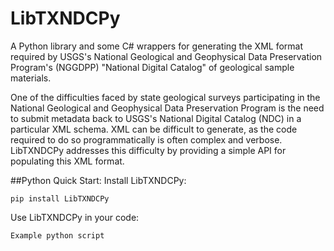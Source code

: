# LibTXNDCPy
A Python library and some C# wrappers for generating the XML format required by USGS's National Geological and Geophysical Data Preservation Program's (NGGDPP) "National Digital Catalog" of geological sample materials.

One of the difficulties faced by state geological surveys participating in the National Geological and Geophysical Data Preservation Program is the need to submit metadata back to USGS's National Digital Catalog (NDC) in a particular XML schema.  XML can be difficult to generate, as the code required to do so programmatically is often complex and verbose.  LibTXNDCPy addresses this difficulty by providing a simple API for populating this XML format.

##Python Quick Start:
Install LibTXNDCPy:
```
pip install LibTXNDCPy
```

Use LibTXNDCPy in your code:
```
Example python script
```